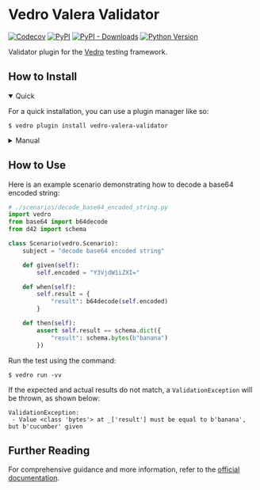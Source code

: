 # Vedro Valera Validator

[![Codecov](https://img.shields.io/codecov/c/github/vedro-universe/vedro-valera-validator/master.svg?style=flat-square)](https://codecov.io/gh/vedro-universe/vedro-valera-validator)
[![PyPI](https://img.shields.io/pypi/v/vedro-valera-validator.svg?style=flat-square)](https://pypi.python.org/pypi/vedro-valera-validator/)
[![PyPI - Downloads](https://img.shields.io/pypi/dm/vedro-valera-validator?style=flat-square)](https://pypi.python.org/pypi/vedro-valera-validator/)
[![Python Version](https://img.shields.io/pypi/pyversions/vedro-valera-validator.svg?style=flat-square)](https://pypi.python.org/pypi/vedro-valera-validator/)

Validator plugin for the [Vedro](https://vedro.io) testing framework.

## How to Install

<details open>
<summary>Quick</summary>
<p>

For a quick installation, you can use a plugin manager like so:

```shell
$ vedro plugin install vedro-valera-validator
```

</p>
</details>

<details>
<summary>Manual</summary>
<p>

To install manually, follow these steps:

1. Install the package using pip:

```shell
$ pip3 install vedro-valera-validator
```

2. Then, enable the plugin in the `vedro.cfg.py` configuration file:

```python
# ./vedro.cfg.py
import vedro
import vedro_valera_validator

class Config(vedro.Config):

    class Plugins(vedro.Config.Plugins):

        class ValeraValidator(vedro_valera_validator.ValeraValidator):
            enabled = True
```

</p>
</details>

## How to Use

Here is an example scenario demonstrating how to decode a base64 encoded string:

```python
# ./scenarios/decode_base64_encoded_string.py
import vedro
from base64 import b64decode
from d42 import schema

class Scenario(vedro.Scenario):
    subject = "decode base64 encoded string"

    def given(self):
        self.encoded = "Y3VjdW1iZXI="

    def when(self):
        self.result = {
            "result": b64decode(self.encoded)
        }

    def then(self):
        assert self.result == schema.dict({
            "result": schema.bytes(b"banana")
        })
```

Run the test using the command:

```shell
$ vedro run -vv
```

If the expected and actual results do not match, a `ValidationException` will be thrown, as shown below:

```shell
ValidationException:
 - Value <class 'bytes'> at _['result'] must be equal to b'banana', but b'cucumber' given
 ```

## Further Reading

For comprehensive guidance and more information, refer to the [official documentation](https://vedro.io/en/docs/integrations/valera-validator).
